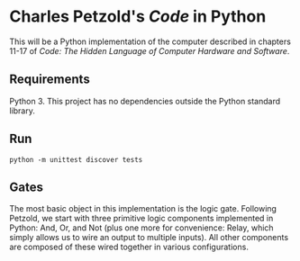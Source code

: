 # Charles Petzold's _Code_ in Python

This will be a Python implementation of the computer described in chapters 11-17 of _Code: The Hidden Language of Computer Hardware and Software_.

## Requirements

Python 3. This project has no dependencies outside the Python standard library.

## Run

`python -m unittest discover tests`

## Gates

The most basic object in this implementation is the logic gate. Following Petzold, we start with three primitive logic components implemented in Python: And, Or, and Not (plus one more for convenience: Relay, which simply allows us to wire an output to multiple inputs). All other components are composed of these wired together in various configurations.
